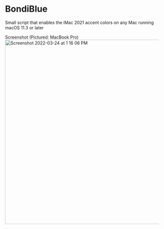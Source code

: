 # BondiBlue
Small script that enables the iMac 2021 accent colors on any Mac running macOS 11.3 or later

Screenshot (Pictured: MacBook Pro)<img width="604" alt="Screenshot 2022-03-24 at 1 16 06 PM" src="https://user-images.githubusercontent.com/79454774/159914609-659fe2e6-ec22-4c57-a47a-152101726c59.png">
